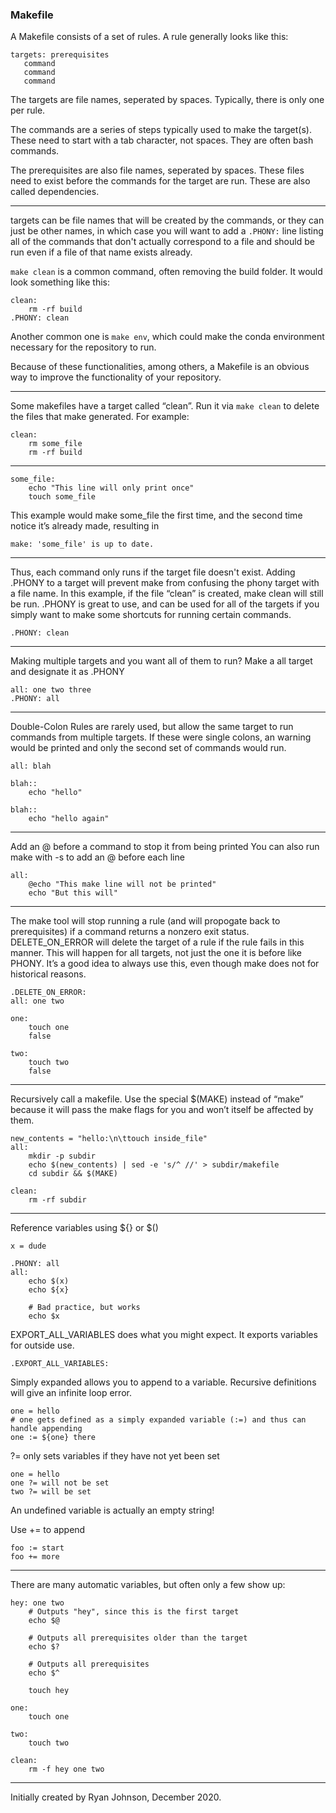 ### Makefile

A Makefile consists of a set of rules. A rule generally looks like this:
```
targets: prerequisites
   command
   command
   command
```
The targets are file names, seperated by spaces. Typically, there is only one per rule.

The commands are a series of steps typically used to make the target(s). These need to start with a tab character, not spaces. They are often bash commands.

The prerequisites are also file names, seperated by spaces. These files need to exist before the commands for the target are run. These are also called dependencies.

***

targets can be file names that will be created by the commands, or they can just be other names, in which case you will want to add a `.PHONY:` line listing all of the commands that don't actually correspond to a file and should be run even if a file of that name exists already.

`make clean` is a common command, often removing the build folder. It would look something like this:
```
clean:
    rm -rf build
.PHONY: clean
```

Another common one is `make env`, which could make the conda environment necessary for the repository to run.

Because of these functionalities, among others, a Makefile is an obvious way to improve the functionality of your repository.

***

Some makefiles have a target called “clean”. Run it via `make clean` to delete the files that make generated. For example:
```
clean:
    rm some_file
    rm -rf build
```

***

```
some_file:
    echo "This line will only print once"
    touch some_file
```
This example would make some_file the first time, and the second time notice it’s already made, resulting in
```
make: 'some_file' is up to date.
```

***

Thus, each command only runs if the target file doesn't exist.
Adding .PHONY to a target will prevent make from confusing the phony target with a file name. In this example, if the file “clean” is created, make clean will still be run. .PHONY is great to use, and can be used for all of the targets if you simply want to make some shortcuts for running certain commands.
```
.PHONY: clean
```

***

Making multiple targets and you want all of them to run? Make a all target and designate it as .PHONY
```
all: one two three
.PHONY: all
```

***

Double-Colon Rules are rarely used, but allow the same target to run commands from multiple targets.
If these were single colons, an warning would be printed and only the second set of commands would run.
```
all: blah

blah::
    echo "hello"

blah::
    echo "hello again"
```
***
Add an @ before a command to stop it from being printed
You can also run make with -s to add an @ before each line
```
all: 
    @echo "This make line will not be printed"
    echo "But this will"
```
***
The make tool will stop running a rule (and will propogate back to prerequisites) if a command returns a nonzero exit status.
DELETE_ON_ERROR will delete the target of a rule if the rule fails in this manner. This will happen for all targets, not just the one it is before like PHONY. It’s a good idea to always use this, even though make does not for historical reasons.
```
.DELETE_ON_ERROR:
all: one two

one:
    touch one
    false

two:
    touch two
    false
```

***

Recursively call a makefile. Use the special $(MAKE) instead of “make”
because it will pass the make flags for you and won’t itself be affected by them.
```
new_contents = "hello:\n\ttouch inside_file"
all:
    mkdir -p subdir
    echo $(new_contents) | sed -e 's/^ //' > subdir/makefile
    cd subdir && $(MAKE)

clean:
    rm -rf subdir
```

***

Reference variables using ${} or $()
```
x = dude

.PHONY: all
all:
    echo $(x)
    echo ${x}

    # Bad practice, but works
    echo $x
```
EXPORT_ALL_VARIABLES does what you might expect. It exports variables for outside use.
```
.EXPORT_ALL_VARIABLES:
```
Simply expanded allows you to append to a variable. Recursive definitions will give an infinite loop error.
```
one = hello
# one gets defined as a simply expanded variable (:=) and thus can handle appending
one := ${one} there
```
?= only sets variables if they have not yet been set
```
one = hello
one ?= will not be set
two ?= will be set
```
An undefined variable is actually an empty string!

Use += to append
```
foo := start
foo += more
```

***

There are many automatic variables, but often only a few show up:
```
hey: one two
    # Outputs "hey", since this is the first target
    echo $@

    # Outputs all prerequisites older than the target
    echo $?

    # Outputs all prerequisites
    echo $^

    touch hey

one:
    touch one

two:
    touch two

clean:
    rm -f hey one two
```

----------------------------------
Initially created by Ryan Johnson, December 2020.